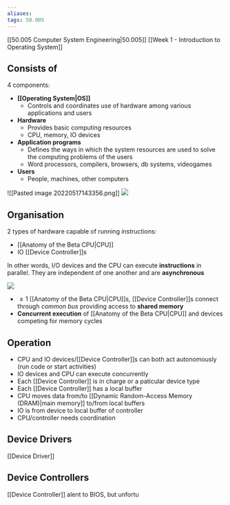 ```yaml
---
aliases: 
tags: 50.005
---
```

[[50.005 Computer System Engineering|50.005]]
[[Week 1 - Introduction to Operating System]]

## Consists of
4 components:
- **[[Operating System|OS]]**
	- Controls and coordinates use of hardware among various applications and users
- **Hardware**
	- Provides basic computing resources
	- CPU, memory, IO devices
- **Application programs**
	- Defines the ways in which the system resources are used to solve the computing problems of the users
	- Word processors, compilers, browsers, db systems, videogames
- **Users**
	- People, machines, other computers

![[Pasted image 20220517143356.png]]
![](https://natalieagus.github.io/50005/assets/images/week1/2.png)

## Organisation
2 types of hardware capable of running instructions:
- [[Anatomy of the Beta CPU|CPU]]
- IO [[Device Controller]]s

In other words, I/O devices and the CPU can execute **instructions** in parallel. They are independent of one another and are **asynchronous**

![](https://natalieagus.github.io/50005/assets/images/week1/6.png)

- $\geq 1$ [[Anatomy of the Beta CPU|CPU]]s, [[Device Controller]]s connect through *common bus* providing access to **shared memory**
- **Concurrent execution** of [[Anatomy of the Beta CPU|CPU]] and devices competing for memory cycles

## Operation
- CPU and IO devices/[[Device Controller]]s can both act autonomously (run code or start activities)
- IO devices and CPU can execute concurrently
- Each [[Device Controller]] is in charge or a paticular device type
- Each [[Device Controller]] has a local buffer
- CPU moves data from/to [[Dynamic Random-Access Memory (DRAM)|main memory]] to/from local buffers
- IO is from device to local buffer of controller
- CPU/controller needs coordination

## Device Drivers
[[Device Driver]]

## Device Controllers
[[Device Controller]]
alent to BIOS, but unfortu